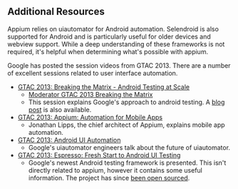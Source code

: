 ## Additional Resources

Appium relies on uiautomator for Android automation. Selendroid is also
supported for Android and is particularly useful for older devices and
webview support. While a deep understanding of these frameworks is not
required, it's helpful when determining what's possible with appium.

Google has posted the session videos from GTAC 2013. There are a
number of excellent sessions related to user interface automation.

- [GTAC 2013: Breaking the Matrix - Android Testing at Scale](https://www.youtube.com/watch?v=uHoB0KzQGRg)
    - [Moderator GTAC 2013 Breaking the Matrix](https://www.google.com/moderator/#15/e=203275&t=203275.4d)
    - This session explains Google's approach to android testing. A [blog post](googletesting.blogspot.com/2013/08/how-google-team-tests-mobile-apps.html) is also available.
- [GTAC 2013: Appium: Automation for Mobile Apps](https://www.youtube.com/watch?v=1J0aXDbjiUE)
    - Jonathan Lipps, the chief architect of Appium, explains mobile app automation.
- [GTAC 2013: Android UI Automation](https://www.youtube.com/watch?v=O1u8iBLUFL0)
    - Google's uiautomator engineers talk about the future of uiautomator.
- [GTAC 2013: Espresso: Fresh Start to Android UI Testing](https://www.youtube.com/watch?v=T7ugmCuNxDU)
    - Google's newest Android testing framework is presented. This isn't
    directly related to appium, however it contains some useful information.
    The project has since [been open sourced](https://code.google.com/p/android-test-kit/).



